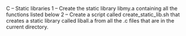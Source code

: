 C – Static libraries
1 – Create the static library libmy.a containing all the functions listed below
2 – Create a script called create_static_lib.sh that creates a static library called liball.a from all the .c files that are in the current directory.

